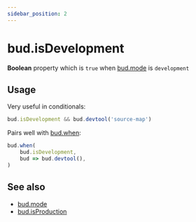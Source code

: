 ```yaml
---
sidebar_position: 2
---
```


# bud.isDevelopment

**Boolean** property which is `true` when [bud.mode](docs/config/bud.mode) is `development`

## Usage

Very useful in conditionals:

```js
bud.isDevelopment && bud.devtool('source-map')
```

Pairs well with [bud.when](docs/config/bud.when):

```js {2}
bud.when(
    bud.isDevelopment, 
    bud => bud.devtool(),
)
```

## See also

- [bud.mode](docs/config/bud.mode)
- [bud.isProduction](docs/config/bud.isProduction)
